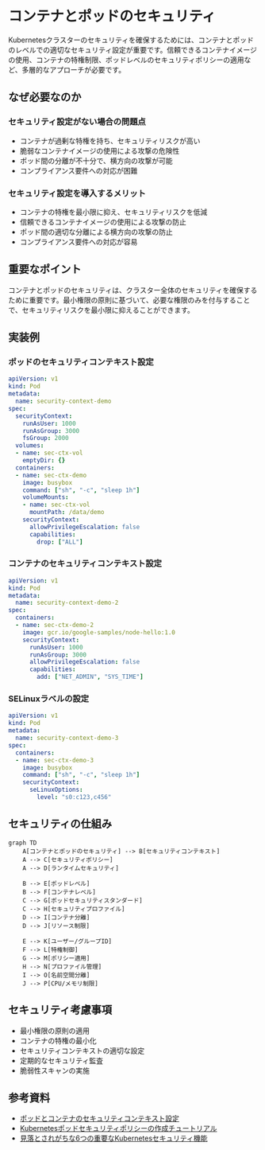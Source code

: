 # コンテナとポッドのセキュリティ

Kubernetesクラスターのセキュリティを確保するためには、コンテナとポッドのレベルでの適切なセキュリティ設定が重要です。信頼できるコンテナイメージの使用、コンテナの特権制限、ポッドレベルのセキュリティポリシーの適用など、多層的なアプローチが必要です。

## なぜ必要なのか

### セキュリティ設定がない場合の問題点
- コンテナが過剰な特権を持ち、セキュリティリスクが高い
- 脆弱なコンテナイメージの使用による攻撃の危険性
- ポッド間の分離が不十分で、横方向の攻撃が可能
- コンプライアンス要件への対応が困難

### セキュリティ設定を導入するメリット
- コンテナの特権を最小限に抑え、セキュリティリスクを低減
- 信頼できるコンテナイメージの使用による攻撃の防止
- ポッド間の適切な分離による横方向の攻撃の防止
- コンプライアンス要件への対応が容易

## 重要なポイント

コンテナとポッドのセキュリティは、クラスター全体のセキュリティを確保するために重要です。最小権限の原則に基づいて、必要な権限のみを付与することで、セキュリティリスクを最小限に抑えることができます。

## 実装例

### ポッドのセキュリティコンテキスト設定

```yaml
apiVersion: v1
kind: Pod
metadata:
  name: security-context-demo
spec:
  securityContext:
    runAsUser: 1000
    runAsGroup: 3000
    fsGroup: 2000
  volumes:
  - name: sec-ctx-vol
    emptyDir: {}
  containers:
  - name: sec-ctx-demo
    image: busybox
    command: ["sh", "-c", "sleep 1h"]
    volumeMounts:
    - name: sec-ctx-vol
      mountPath: /data/demo
    securityContext:
      allowPrivilegeEscalation: false
      capabilities:
        drop: ["ALL"]
```

### コンテナのセキュリティコンテキスト設定

```yaml
apiVersion: v1
kind: Pod
metadata:
  name: security-context-demo-2
spec:
  containers:
  - name: sec-ctx-demo-2
    image: gcr.io/google-samples/node-hello:1.0
    securityContext:
      runAsUser: 1000
      runAsGroup: 3000
      allowPrivilegeEscalation: false
      capabilities:
        add: ["NET_ADMIN", "SYS_TIME"]
```

### SELinuxラベルの設定

```yaml
apiVersion: v1
kind: Pod
metadata:
  name: security-context-demo-3
spec:
  containers:
  - name: sec-ctx-demo-3
    image: busybox
    command: ["sh", "-c", "sleep 1h"]
    securityContext:
      seLinuxOptions:
        level: "s0:c123,c456"
```

## セキュリティの仕組み

```mermaid
graph TD
    A[コンテナとポッドのセキュリティ] --> B[セキュリティコンテキスト]
    A --> C[セキュリティポリシー]
    A --> D[ランタイムセキュリティ]
    
    B --> E[ポッドレベル]
    B --> F[コンテナレベル]
    C --> G[ポッドセキュリティスタンダード]
    C --> H[セキュリティプロファイル]
    D --> I[コンテナ分離]
    D --> J[リソース制限]
    
    E --> K[ユーザー/グループID]
    F --> L[特権制御]
    G --> M[ポリシー適用]
    H --> N[プロファイル管理]
    I --> O[名前空間分離]
    J --> P[CPU/メモリ制限]
```

## セキュリティ考慮事項

- 最小権限の原則の適用
- コンテナの特権の最小化
- セキュリティコンテキストの適切な設定
- 定期的なセキュリティ監査
- 脆弱性スキャンの実施

## 参考資料

- [ポッドとコンテナのセキュリティコンテキスト設定](https://kubernetes.io/docs/tasks/configure-pod-container/security-context/)
- [Kubernetesポッドセキュリティポリシーの作成チュートリアル](https://thenewstack.io/tutorial-create-a-kubernetes-pod-security-policy/)
- [見落とされがちな6つの重要なKubernetesセキュリティ機能](https://thenewstack.io/6-overlooked-yet-important-kubernetes-features-to-secure/)
